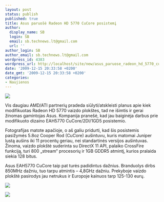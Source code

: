 ```yaml
---
layout: post
status: publish
published: true
title: Asus paruošė Radeon HD 5770 CuCore posistemį
author:
  display_name: SB
  login: SB
  email: sb.technews.lt@gmail.com
  url: ''
author_login: SB
author_email: sb.technews.lt@gmail.com
wordpress_id: 4383
wordpress_url: http://localhost/site/new/asus_paruose_radeon_hd_5770_cucore_posistemi/
date: '2009-12-15 20:33:58 +0200'
date_gmt: '2009-12-15 20:33:58 +0200'
categories:
- Naujienos
---
```

<div class="imgright"><img src="http://www.part.lt/img/385bf082cb771130b606a65900ac86d06.jpg"  /></div>
<p>Vis daugiau AMD/ATI partnerių pradeda siūlyti/atskleisti planus apie kiek modifikuotas Radeon HD 5770 vaizdo plokštes, tad ne išimtis ir gerai žinomas gamintojas Asus. Kompanija pranešė, kad jau baiginėja darbus prie modifikuoto dizaino EAH5770 CuCore/2DI/1GD5 posistemio.</p>
<p>Fotografijas matote apačioje, o aš galiu pridurti, kad šis posistemis pasižymės 5.8oz Cooper Rod (CuCore) aušintuvu, kuris matomai Juniper lustą aušins iki 11 procentų geriau, nei standartinės versijos aušintuvas. Žinoma, vaizdo plokštė suderinta su DirectX 11 API, palaiko CrossFire funkciją, turi 800 „stream“ procesorių ir 1GB GDDR5 atmintį, kurios pralaida siekia 128 bitus.</p>
<p>Asus EAH5770 CuCore taip pat turės padidintus dažnius. Branduolys dirbs 850MHz dažniu, tuo tarpu atmintis – 4,8GHz dažniu. Prekyboje vaizdo plokštė pasirodys jau netrukus ir Europoje kainuos tarp 125-130 eurų.</p>
<p><img src="http://www.part.lt/img/2eb1e3c1c0ffb39ec2a04027d8facebd200.jpg" /></p>
<p><img src="http://www.part.lt/img/bc4387b2aa054d128b3078cddbb1eecb311.jpg" /></p>
